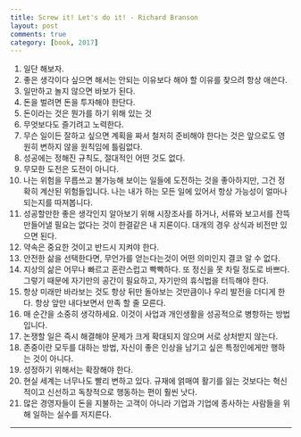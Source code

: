 ```yaml
---
title: Screw it! Let's do it! - Richard Branson
layout: post
comments: true
category: [book, 2017]
--- 
```


1. <span class="hl">일단 해보자.</span>
2. 좋은 생각이다 싶으면 해서는 안되는 이유보다 해야 할 이유를 찾으려 항상 애쓴다.
3. 일만하고 놀지 않으면 바보가 된다.
4. 돈을 벌려면 돈을 투자해야 한단다.
5. 돈이라는 것은 뭔가를 하기 위해 있는 것
6. 무엇보다도 즐기려고 노력한다.
7. 무슨 일이든 잘하고 싶으면 계획을 짜서 철저히 준비해야 한다는 것은 앞으로도 영원히 변하지 않을 원칙임에 틀림없다.
8. <span class="hl">성공에는 정해진 규칙도, 절대적인 어떤 것도 없다.</span>
9. 무모한 도전은 도전이 아니다.
10. 나는 위험을 무릅쓰고 불가능해 보이는 일들에 도전하는 것을 좋아하지만, 그건 정확히 계산된 위험들입니다. 나는 내가 하는 모든 일에 있어서 항상 가능성이 얼마나 되는지를 따져봅니다.
11. 성공할만한 좋은 생각인지 알아보기 위해 시장조사를 하거나, 서류와 보고서를 잔뜩 만들어낼 필요는 없다는 것이 한결같은 내 지론이다. 대개의 경우 상식과 비전만 있으면 된다.
12. 약속은 중요한 것이고 반드시 지켜야 한다.
13. 안전한 삶을 선택한다면, 무언가를 얻는다는것이 어떤 의미인지 결코 알 수 없다.
14. 지상의 삶은 어무나 빠르고 혼란스럽고 빡빡하다. 또 정신을 못 차릴 정도로 바쁘다. 그렇기 때문에 자기만의 공간이 필요하고, 자기만의 휴식법을 터득해야 한다.
15. 항상 미래만 바라보는 것도 항상 뒤만 돌아보는 것만큼이나 우리 발전을 더디게 한다. 항상 앞만 내다보면서 만족 할 줄 모른다.
16. 매 순간을 소중히 생각하세요. 이것이 사업과 개인생활을 성공적으로 병항하는 방법입니다.
17. 논쟁할 일은 즉시 해결해야 문제가 크게 확대되지 않으며 서로 상처받지 않는다.
18. 존중이란 모두를 대하는 방법, 자신이 좋은 인상을 남기고 싶은 특정인에게만 행하는 것이 아니다.
19. 성정하기 위해서는 확장해야 한다.
20. 현실 세계는 너무나도 빨리 변하고 있다. 규재에 얽매여 활기를 잃는 것보다는 혁신적이고 신선하고 독창적으로 행동하는 편이 훨씬 낫다.
21. 많은 경영자들이 돈을 지불하는 고객이 아니라 기업과 기업에 종사하는 사람들을 위해 일하는 실수를 저지른다.

---



